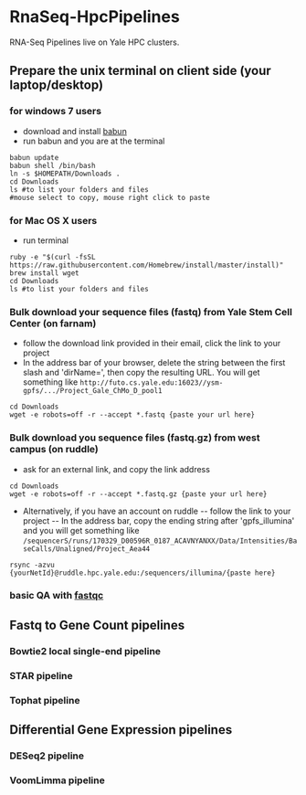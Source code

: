 # RnaSeq-HpcPipelines
RNA-Seq Pipelines live on Yale HPC clusters.
## Prepare the unix terminal on client side (your laptop/desktop)
### for windows 7 users
- download and install [babun](http://babun.github.io/)
- run babun and you are at the terminal
```
babun update
babun shell /bin/bash
ln -s $HOMEPATH/Downloads .
cd Downloads
ls #to list your folders and files
#mouse select to copy, mouse right click to paste
```
### for Mac OS X users
- run terminal
```
ruby -e "$(curl -fsSL https://raw.githubusercontent.com/Homebrew/install/master/install)"
brew install wget
cd Downloads
ls #to list your folders and files
```
### Bulk download your sequence files (fastq) from Yale Stem Cell Center (on farnam)
- follow the download link provided in their email, click the link to your project
- In the address bar of your browser, delete the string between the first slash and 'dirName=', then copy the resulting URL. You will get something like 
`http://futo.cs.yale.edu:16023//ysm-gpfs/.../Project_Gale_ChMo_D_pool1`
```
cd Downloads
wget -e robots=off -r --accept *.fastq {paste your url here}
```
### Bulk download you sequence files (fastq.gz) from west campus (on ruddle)
- ask for an external link, and copy the link address
```
cd Downloads
wget -e robots=off -r --accept *.fastq.gz {paste your url here}
```
- Alternatively, if you have an account on ruddle
-- follow the link to your project
-- In the address bar, copy the ending string after 'gpfs_illumina' and you will get something like 
`/sequencerS/runs/170329_D00596R_0187_ACAVNYANXX/Data/Intensities/BaseCalls/Unaligned/Project_Aea44`

```
rsync -azvu {yourNetId}@ruddle.hpc.yale.edu:/sequencers/illumina/{paste here}
```
### basic QA with [fastqc](https://www.bioinformatics.babraham.ac.uk/projects/fastqc/)


## Fastq to Gene Count pipelines
### Bowtie2 local single-end pipeline
### STAR pipeline
### Tophat pipeline
## Differential Gene Expression pipelines
### DESeq2 pipeline
### VoomLimma pipeline

